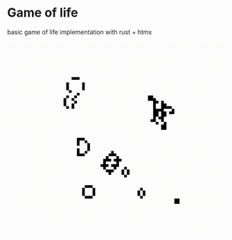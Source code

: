 # Game of life

basic game of life implementation with rust + htmx

![](https://github.com/sebapusch/game-of-life/blob/main/static/gameoflife.gif)
